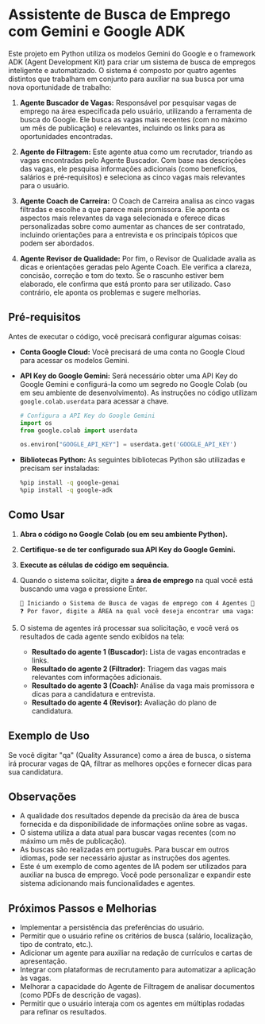 # Assistente de Busca de Emprego com Gemini e Google ADK

Este projeto em Python utiliza os modelos Gemini do Google e o framework ADK (Agent Development Kit) para criar um sistema de busca de empregos inteligente e automatizado. O sistema é composto por quatro agentes distintos que trabalham em conjunto para auxiliar na sua busca por uma nova oportunidade de trabalho:

1.  **Agente Buscador de Vagas:** Responsável por pesquisar vagas de emprego na área especificada pelo usuário, utilizando a ferramenta de busca do Google. Ele busca as vagas mais recentes (com no máximo um mês de publicação) e relevantes, incluindo os links para as oportunidades encontradas.

2.  **Agente de Filtragem:** Este agente atua como um recrutador, triando as vagas encontradas pelo Agente Buscador. Com base nas descrições das vagas, ele pesquisa informações adicionais (como benefícios, salários e pré-requisitos) e seleciona as cinco vagas mais relevantes para o usuário.

3.  **Agente Coach de Carreira:** O Coach de Carreira analisa as cinco vagas filtradas e escolhe a que parece mais promissora. Ele aponta os aspectos mais relevantes da vaga selecionada e oferece dicas personalizadas sobre como aumentar as chances de ser contratado, incluindo orientações para a entrevista e os principais tópicos que podem ser abordados.

4.  **Agente Revisor de Qualidade:** Por fim, o Revisor de Qualidade avalia as dicas e orientações geradas pelo Agente Coach. Ele verifica a clareza, concisão, correção e tom do texto. Se o rascunho estiver bem elaborado, ele confirma que está pronto para ser utilizado. Caso contrário, ele aponta os problemas e sugere melhorias.

## Pré-requisitos

Antes de executar o código, você precisará configurar algumas coisas:

* **Conta Google Cloud:** Você precisará de uma conta no Google Cloud para acessar os modelos Gemini.
* **API Key do Google Gemini:** Será necessário obter uma API Key do Google Gemini e configurá-la como um segredo no Google Colab (ou em seu ambiente de desenvolvimento). As instruções no código utilizam `google.colab.userdata` para acessar a chave.

    ```python
    # Configura a API Key do Google Gemini
    import os
    from google.colab import userdata

    os.environ["GOOGLE_API_KEY"] = userdata.get('GOOGLE_API_KEY')
    ```

* **Bibliotecas Python:** As seguintes bibliotecas Python são utilizadas e precisam ser instaladas:

    ```bash
    %pip install -q google-genai
    %pip install -q google-adk
    ```

## Como Usar

1.  **Abra o código no Google Colab (ou em seu ambiente Python).**
2.  **Certifique-se de ter configurado sua API Key do Google Gemini.**
3.  **Execute as células de código em sequência.**
4.  Quando o sistema solicitar, digite a **área de emprego** na qual você está buscando uma vaga e pressione Enter.

    ```
    🚀 Iniciando o Sistema de Busca de vagas de emprego com 4 Agentes 🚀
    ❓ Por favor, digite a ÁREA na qual você deseja encontrar uma vaga:
    ```

5.  O sistema de agentes irá processar sua solicitação, e você verá os resultados de cada agente sendo exibidos na tela:
    * **Resultado do agente 1 (Buscador):** Lista de vagas encontradas e links.
    * **Resultado do agente 2 (Filtrador):** Triagem das vagas mais relevantes com informações adicionais.
    * **Resultado do agente 3 (Coach):** Análise da vaga mais promissora e dicas para a candidatura e entrevista.
    * **Resultado do agente 4 (Revisor):** Avaliação do plano de candidatura.

## Exemplo de Uso

Se você digitar "qa" (Quality Assurance) como a área de busca, o sistema irá procurar vagas de QA, filtrar as melhores opções e fornecer dicas para sua candidatura.

## Observações

* A qualidade dos resultados depende da precisão da área de busca fornecida e da disponibilidade de informações online sobre as vagas.
* O sistema utiliza a data atual para buscar vagas recentes (com no máximo um mês de publicação).
* As buscas são realizadas em português. Para buscar em outros idiomas, pode ser necessário ajustar as instruções dos agentes.
* Este é um exemplo de como agentes de IA podem ser utilizados para auxiliar na busca de emprego. Você pode personalizar e expandir este sistema adicionando mais funcionalidades e agentes.

## Próximos Passos e Melhorias

* Implementar a persistência das preferências do usuário.
* Permitir que o usuário refine os critérios de busca (salário, localização, tipo de contrato, etc.).
* Adicionar um agente para auxiliar na redação de currículos e cartas de apresentação.
* Integrar com plataformas de recrutamento para automatizar a aplicação às vagas.
* Melhorar a capacidade do Agente de Filtragem de analisar documentos (como PDFs de descrição de vagas).
* Permitir que o usuário interaja com os agentes em múltiplas rodadas para refinar os resultados.
  
